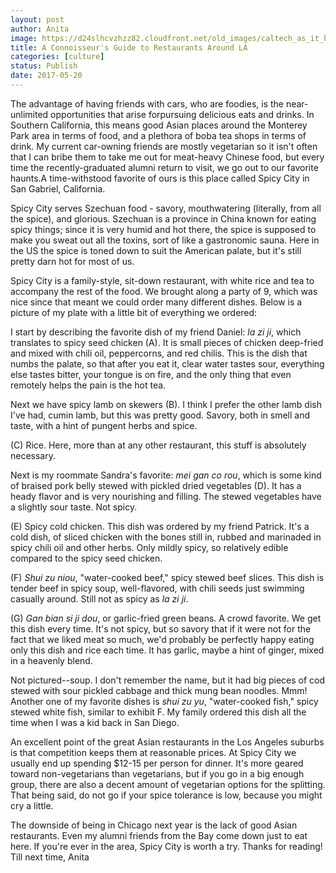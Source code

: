```yaml
---
layout: post
author: Anita
image: https://d24slhcvzhzz82.cloudfront.net/old_images/caltech_as_it_happens/6a0105349b8251970b01bb099b116e970d.jpg
title: A Connoisseur's Guide to Restaurants Around LA
categories: [culture]
status: Publish
date: 2017-05-20
---
```


The advantage of having friends with cars, who are foodies, is the near-unlimited opportunities that arise forpursuing delicious eats and drinks. In Southern California, this means good Asian places around the Monterey Park area in terms of food, and a plethora of boba tea shops in terms of drink. My current car-owning friends are mostly vegetarian so it isn't often that I can bribe them to take me out for meat-heavy Chinese food, but every time the recently-graduated alumni return to visit, we go out to our favorite haunts.A time-withstood favorite of ours is this place called Spicy City in San Gabriel, California.

Spicy City serves Szechuan food - savory, mouthwatering (literally, from all the spice), and glorious. Szechuan is a province in China known for eating spicy things; since it is very humid and hot there, the spice is supposed to make you sweat out all the toxins, sort of like a gastronomic sauna. Here in the US the spice is toned down to suit the American palate, but it's still pretty darn hot for most of us.

Spicy City is a family-style, sit-down restaurant, with white rice and tea to accompany the rest of the food. We brought along a party of 9, which was nice since that meant we could order many different dishes. Below is a picture of my plate with a little bit of everything we ordered:

I start by describing the favorite dish of my friend Daniel: *la zi ji*, which translates to spicy seed chicken (A). It is small pieces of chicken deep-fried and mixed with chili oil, peppercorns, and red chilis. This is the dish that numbs the palate, so that after you eat it, clear water tastes sour, everything else tastes bitter, your tongue is on fire, and the only thing that even remotely helps the pain is the hot tea.

Next we have spicy lamb on skewers (B). I think I prefer the other lamb dish I've had, cumin lamb, but this was pretty good. Savory, both in smell and taste, with a hint of pungent herbs and spice.

(C) Rice. Here, more than at any other restaurant, this stuff is absolutely necessary.

Next is my roommate Sandra's favorite: *mei gan co rou*, which is some kind of braised pork belly stewed with pickled dried vegetables (D). It has a heady flavor and is very nourishing and filling. The stewed vegetables have a slightly sour taste. Not spicy.

(E) Spicy cold chicken. This dish was ordered by my friend Patrick. It's a cold dish, of sliced chicken with the bones still in, rubbed and marinaded in spicy chili oil and other herbs. Only mildly spicy, so relatively edible compared to the spicy seed chicken.

(F) *Shui zu niou*, "water-cooked beef," spicy stewed beef slices. This dish is tender beef in spicy soup, well-flavored, with chili seeds just swimming casually around. Still not as spicy as *la zi ji*.

(G) *Gan bian si ji dou*, or garlic-fried green beans. A crowd favorite. We get this dish every time. It's not spicy, but so savory that if it were not for the fact that we liked meat so much, we'd probably be perfectly happy eating only this dish and rice each time. It has garlic, maybe a hint of ginger, mixed in a heavenly blend.

Not pictured--soup. I don't remember the name, but it had big pieces of cod stewed with sour pickled cabbage and thick mung bean noodles. Mmm!
Another one of my favorite dishes is *shui zu yu*, "water-cooked fish," spicy stewed white fish, similar to exhibit F. My family ordered this dish all the time when I was a kid back in San Diego.

An excellent point of the great Asian restaurants in the Los Angeles suburbs is that competition keeps them at reasonable prices. At Spicy City we usually end up spending $12-15 per person for dinner. It's more geared toward non-vegetarians than vegetarians, but if you go in a big enough group, there are also a decent amount of vegetarian options for the splitting. That being said, do not go if your spice tolerance is low, because you might cry a little.

The downside of being in Chicago next year is the lack of good Asian restaurants. Even my alumni friends from the Bay come down just to eat here. If you're ever in the area, Spicy City is worth a try. Thanks for reading!
Till next time,
Anita
